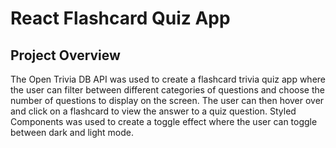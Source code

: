 # React Flashcard Quiz App

## Project Overview

The Open Trivia DB API was used to create a flashcard trivia quiz app where the user can filter between different categories of questions and choose the number of questions to display on the screen. The user can then hover over and click on a flashcard to view the answer to a quiz question. Styled Components was used to create a toggle effect where the user can toggle between dark and light mode.
